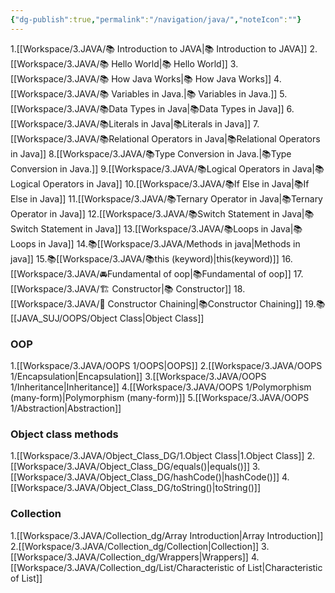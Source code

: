 ```yaml
---
{"dg-publish":true,"permalink":"/navigation/java/","noteIcon":""}
---
```


1.[[Workspace/3.JAVA/📚 Introduction to JAVA\|📚 Introduction to JAVA]]
2.[[Workspace/3.JAVA/📚 Hello World\|📚 Hello World]]
3.[[Workspace/3.JAVA/📚 How Java Works\|📚 How Java Works]]
4.[[Workspace/3.JAVA/📚 Variables in Java.\|📚 Variables in Java.]]
5.[[Workspace/3.JAVA/📚Data Types in Java\|📚Data Types in Java]]
6.[[Workspace/3.JAVA/📚Literals in Java\|📚Literals in Java]]
7.[[Workspace/3.JAVA/📚Relational Operators in Java\|📚Relational Operators in Java]]
8.[[Workspace/3.JAVA/📚Type Conversion in Java.\|📚Type Conversion in Java.]]
9.[[Workspace/3.JAVA/📚Logical Operators in Java\|📚Logical Operators in Java]]
10.[[Workspace/3.JAVA/📚If Else in Java\|📚If Else in Java]]
11.[[Workspace/3.JAVA/📚Ternary Operator in Java\|📚Ternary Operator in Java]]
12.[[Workspace/3.JAVA/📚Switch Statement in Java\|📚Switch Statement in Java]]
13.[[Workspace/3.JAVA/📚Loops in Java\|📚Loops in Java]]
14.📚[[Workspace/3.JAVA/Methods in java\|Methods in java]]
15.📚[[Workspace/3.JAVA/📚this (keyword)\|this(keyword)]]
16.[[Workspace/3.JAVA/🚘Fundamental of oop\|📚Fundamental of oop]]
17.[[Workspace/3.JAVA/🏗️ Constructor\|📚 Constructor]]
18.[[Workspace/3.JAVA/🔗 Constructor Chaining\|📚Constructor Chaining]]
19.📚[[JAVA_SUJ/OOPS/Object Class\|Object Class]]


### OOP

1.[[Workspace/3.JAVA/OOPS 1/OOPS\|OOPS]]
2.[[Workspace/3.JAVA/OOPS 1/Encapsulation\|Encapsulation]]
3.[[Workspace/3.JAVA/OOPS 1/Inheritance\|Inheritance]]
4.[[Workspace/3.JAVA/OOPS 1/Polymorphism (many-form)\|Polymorphism (many-form)]]
5.[[Workspace/3.JAVA/OOPS 1/Abstraction\|Abstraction]]

### Object class methods

1.[[Workspace/3.JAVA/Object_Class_DG/1.Object Class\|1.Object Class]]
2.[[Workspace/3.JAVA/Object_Class_DG/equals()\|equals()]]
3.[[Workspace/3.JAVA/Object_Class_DG/hashCode()\|hashCode()]]
4.[[Workspace/3.JAVA/Object_Class_DG/toString()\|toString()]]

### Collection

1.[[Workspace/3.JAVA/Collection_dg/Array Introduction\|Array Introduction]]
2.[[Workspace/3.JAVA/Collection_dg/Collection\|Collection]]
3.[[Workspace/3.JAVA/Collection_dg/Wrappers\|Wrappers]]
4.[[Workspace/3.JAVA/Collection_dg/List/Characteristic of List\|Characteristic of List]]
